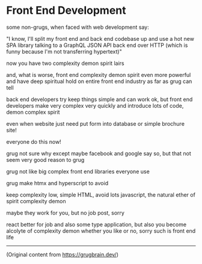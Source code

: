 # Front End Development

some non-grugs, when faced with web development say:

"I know, I'll split my front end and back end codebase up and use a hot new SPA library talking to a
GraphQL JSON API back end over HTTP (which is funny because I'm not transferring hypertext)"

now you have two complexity demon spirit lairs

and, what is worse, front end complexity demon spirit even more powerful and have deep spiritual
hold on entire front end industry as far as grug can tell

back end developers try keep things simple and can work ok, but front end developers make very
complex very quickly and introduce lots of code, demon complex spirit

even when website just need put form into database or simple brochure site!

everyone do this now!

grug not sure why except maybe facebook and google say so, but that not seem very good reason to
grug

grug not like big complex front end libraries everyone use

grug make htmx and hyperscript to avoid

keep complexity low, simple HTML, avoid lots javascript, the natural ether of spirit complexity
demon

maybe they work for you, but no job post, sorry

react better for job and also some type application, but also you become alcolyte of complexity
demon whether you like or no, sorry such is front end life

---

(Original content from https://grugbrain.dev/)

